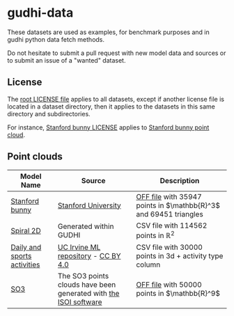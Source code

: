 # gudhi-data

These datasets are used as examples, for benchmark purposes and in gudhi python data fetch methods.

Do not hesitate to submit a pull request with new model data and sources or to submit an issue of a "wanted" dataset.

## License

The [root LICENSE file](LICENSE) applies to all datasets, except if another license file is located in a dataset
directory, then it applies to the datasets in this same directory and subdirectories.

For instance, [Stanford bunny LICENSE](points/bunny/LICENSE) applies to [Stanford bunny point cloud](points/bunny/).

## Point clouds

| Model Name | Source | Description |
|------------|--------|-------------|
| [Stanford bunny](points/bunny/bunny.off) | [Stanford University](http://graphics.stanford.edu/data/3Dscanrep/) | [OFF file](https://en.wikipedia.org/wiki/OFF_(file_format)) with 35947 points in $\mathbb{R}^3$ and 69451 triangles |
| [Spiral 2D](points/spiral_2d/spiral_2d.csv) | Generated within GUDHI | CSV file with 114562 points in $\mathbb{R}^2$ |
| [Daily and sports activities](points/activities/activities_p1_left_leg.csv) | [UC Irvine ML repository](https://archive.ics.uci.edu/ml/datasets/daily+and+sports+activities) - [CC BY 4.0](https://creativecommons.org/licenses/by/4.0/legalcode) | CSV file with 30000 points in 3d + activity type column |
| [SO3](points/SO3/SO3_50000.off) | The SO3 points clouds have been generated with [the ISOI software](https://mitchell-web.ornl.gov/SOI/index.php) | [OFF file](https://en.wikipedia.org/wiki/OFF_(file_format)) with 50000 points in $\mathbb{R}^9$ |